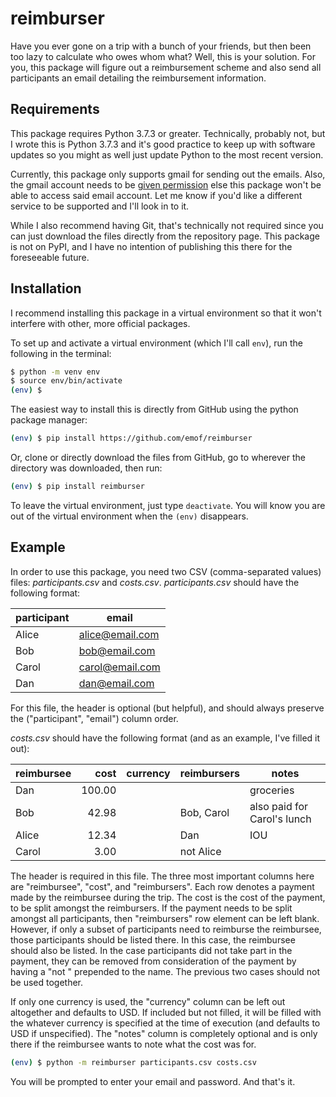 # reimburser

Have you ever gone on a trip with a bunch of your friends, but then been too
lazy to calculate who owes whom what? Well, this is your solution. For you,
this package will figure out a reimbursement scheme and also send all
participants an email detailing the reimbursement information.

## Requirements

This package requires Python 3.7.3 or greater. Technically, probably not, but I
wrote this is Python 3.7.3 and it's good practice to keep up with software
updates so you might as well just update Python to the most recent version.

Currently, this package only supports gmail for sending out the emails. Also,
the gmail account needs to be
[given permission](https://support.google.com/accounts/answer/6010255?hl=en)
else this package won't be able to access said email account.
Let me know if you'd like a different service to be supported and I'll look in
to it.

While I also recommend having Git, that's technically not required since you can
just download the files directly from the repository page. This package is not
on PyPI, and I have no intention of publishing this there for the foreseeable
future.

## Installation

I recommend installing this package in a virtual environment so that it won't
interfere with other, more official packages.

To set up and activate a virtual environment (which I'll call `env`), run the
following in the terminal:

```sh
$ python -m venv env
$ source env/bin/activate
(env) $
```

The easiest way to install this is directly from GitHub using the python package
manager:

```sh
(env) $ pip install https://github.com/emof/reimburser
```

Or, clone or directly download the files from GitHub, go to wherever the 
directory was downloaded, then run:

```sh
(env) $ pip install reimburser
```

To leave the virtual environment, just type `deactivate`. You will know you are
out of the virtual environment when the `(env)` disappears.

## Example

In order to use this package, you need two CSV (comma-separated values) files:
*participants.csv* and *costs.csv*. *participants.csv* should have the
following format:

| participant | email |
| ----------- | ----- |
| Alice | alice@email.com |
| Bob | bob@email.com |
| Carol | carol@email.com |
| Dan | dan@email.com |

For this file, the header is optional (but helpful), and should always preserve
the ("participant", "email") column order.

*costs.csv* should have the following format (and as an example, I've filled it
out):

| reimbursee | cost | currency | reimbursers | notes |
| ---------- | ---: | -------- | ----------- | ----- |
| Dan | 100.00 | | | groceries |
| Bob |  42.98 | | Bob, Carol | also paid for Carol's lunch |
| Alice | 12.34 | | Dan | IOU |
| Carol |  3.00 | | not Alice |

The header is required in this file. The three most important columns here are
"reimbursee", "cost", and "reimbursers". Each row denotes a payment made by the
reimbursee during the trip. The cost is the cost of the payment, to be split
amongst the reimbursers. If the payment needs to be split amongst all
participants, then "reimbursers" row element can be left blank. However, if
only a subset of participants need to reimburse the reimbursee, those
participants should be listed there. In this case, the reimbursee should also
be listed. In the case participants did not take part in the payment, they can
be removed from consideration of the payment by having a "not " prepended to
the name. The previous two cases should not be used together.

If only one currency is used, the "currency" column can be
left out altogether and defaults to USD. If included but not filled, it will be
filled with the whatever currency is specified at the time of execution (and
defaults to USD if unspecified). The "notes" column is completely optional and
is only there if the reimbursee wants to note what the cost was for.

```sh
(env) $ python -m reimburser participants.csv costs.csv
```

You will be prompted to enter your email and password. And that's it.
